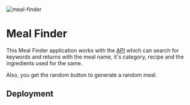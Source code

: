 ![meal-finder](https://user-images.githubusercontent.com/74613776/109205593-d1185a80-77cc-11eb-90e3-fc562b87d996.PNG)

# Meal Finder

This Meal Finder application works with the [API](https://www.themealdb.com/) which can search for keywords and returns with the meal name, it's category, recipe and the ingredients used for the same.

Also, you get the random button to generate a random meal.
  
## Deployment

